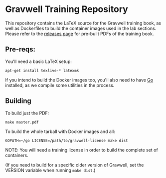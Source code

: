 # Gravwell Training Repository

This repository contains the LaTeX source for the Gravwell training book, as well as Dockerfiles to build the container images used in the lab sections. Please refer to the [releases page](https://github.com/gravwell/training/releases) for pre-built PDFs of the training book.

## Pre-reqs:

You'll need a basic LaTeX setup:

	apt-get install texlive-* latexmk

If you intend to build the Docker images too, you'll also need to have [Go](https://go.dev) installed, as we compile some utilities in the process.

## Building

To build just the PDF:

	make master.pdf

To build the whole tarball with Docker images and all:

	GOPATH=~/go LICENSE=/path/to/gravwell-license make dist

NOTE: You will need a training license in order to build the complete set of containers.

(If you need to build for a specific older version of Gravwell, set the VERSION variable when running `make dist`.)

